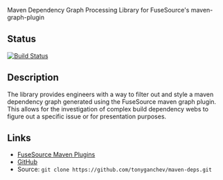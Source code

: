 Maven Dependency Graph Processing Library for FuseSource's maven-graph-plugin

Status
------
[![Build Status](https://travis-ci.org/tonyganchev/maven-deps.svg?branch=develop)](https://travis-ci.org/tonyganchev/maven-deps)

Description
-----------

The library provides engineers with a way to filter out and style a maven dependency graph generated using the FuseSource maven graph plugin. This allows for the investigation of complex build dependency webs to figure out a specific issue or for presentation purposes.

Links
-----

* [FuseSource Maven Plugins](https://github.com/fusesource/mvnplugins)
* [GitHub]()
* Source: `git clone https://github.com/tonyganchev/maven-deps.git`
